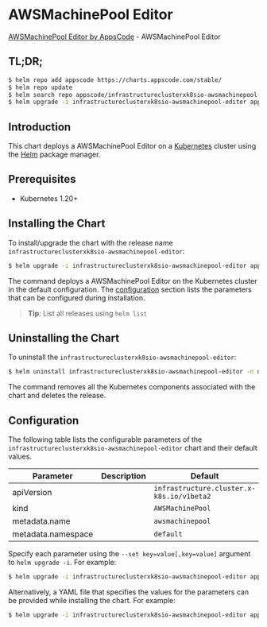 # AWSMachinePool Editor

[AWSMachinePool Editor by AppsCode](https://appscode.com) - AWSMachinePool Editor

## TL;DR;

```bash
$ helm repo add appscode https://charts.appscode.com/stable/
$ helm repo update
$ helm search repo appscode/infrastructureclusterxk8sio-awsmachinepool-editor --version=v0.26.0
$ helm upgrade -i infrastructureclusterxk8sio-awsmachinepool-editor appscode/infrastructureclusterxk8sio-awsmachinepool-editor -n default --create-namespace --version=v0.26.0
```

## Introduction

This chart deploys a AWSMachinePool Editor on a [Kubernetes](http://kubernetes.io) cluster using the [Helm](https://helm.sh) package manager.

## Prerequisites

- Kubernetes 1.20+

## Installing the Chart

To install/upgrade the chart with the release name `infrastructureclusterxk8sio-awsmachinepool-editor`:

```bash
$ helm upgrade -i infrastructureclusterxk8sio-awsmachinepool-editor appscode/infrastructureclusterxk8sio-awsmachinepool-editor -n default --create-namespace --version=v0.26.0
```

The command deploys a AWSMachinePool Editor on the Kubernetes cluster in the default configuration. The [configuration](#configuration) section lists the parameters that can be configured during installation.

> **Tip**: List all releases using `helm list`

## Uninstalling the Chart

To uninstall the `infrastructureclusterxk8sio-awsmachinepool-editor`:

```bash
$ helm uninstall infrastructureclusterxk8sio-awsmachinepool-editor -n default
```

The command removes all the Kubernetes components associated with the chart and deletes the release.

## Configuration

The following table lists the configurable parameters of the `infrastructureclusterxk8sio-awsmachinepool-editor` chart and their default values.

|     Parameter      | Description |                       Default                        |
|--------------------|-------------|------------------------------------------------------|
| apiVersion         |             | <code>infrastructure.cluster.x-k8s.io/v1beta2</code> |
| kind               |             | <code>AWSMachinePool</code>                          |
| metadata.name      |             | <code>awsmachinepool</code>                          |
| metadata.namespace |             | <code>default</code>                                 |


Specify each parameter using the `--set key=value[,key=value]` argument to `helm upgrade -i`. For example:

```bash
$ helm upgrade -i infrastructureclusterxk8sio-awsmachinepool-editor appscode/infrastructureclusterxk8sio-awsmachinepool-editor -n default --create-namespace --version=v0.26.0 --set apiVersion=infrastructure.cluster.x-k8s.io/v1beta2
```

Alternatively, a YAML file that specifies the values for the parameters can be provided while
installing the chart. For example:

```bash
$ helm upgrade -i infrastructureclusterxk8sio-awsmachinepool-editor appscode/infrastructureclusterxk8sio-awsmachinepool-editor -n default --create-namespace --version=v0.26.0 --values values.yaml
```
